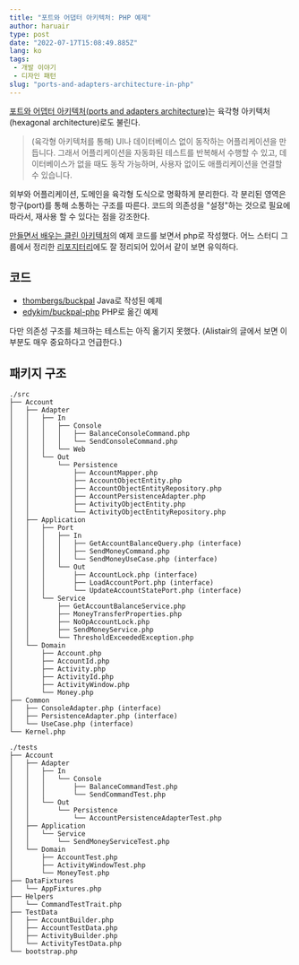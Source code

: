 ```yaml
---
title: "포트와 어댑터 아키텍처: PHP 예제"
author: haruair
type: post
date: "2022-07-17T15:08:49.885Z"
lang: ko
tags:
 - 개발 이야기
 - 디자인 패턴
slug: "ports-and-adapters-architecture-in-php"
---
```


[포트와 어뎁터 아키텍처(ports and adapters architecture)](https://alistair.cockburn.us/hexagonal-architecture/)는 육각형 아키텍처(hexagonal architecture)로도 불린다.

> (육각형 아키텍처를 통해) UI나 데이터베이스 없이 동작하는 어플리케이션을 만듭니다. 그래서 어플리케이션을 자동화된 테스트를 반복해서 수행할 수 있고, 데이터베이스가 없을 때도 동작 가능하며, 사용자 없이도 애플리케이션을 연결할 수 있습니다.

외부와 어플리케이션, 도메인을 육각형 도식으로 명확하게 분리한다. 각 분리된 영역은 항구(port)를 통해 소통하는 구조를 따른다. 코드의 의존성을 "설정"하는 것으로 필요에 따라서, 재사용 할 수 있다는 점을 강조한다.

[만들면서 배우는 클린 아키텍처](https://www.aladin.co.kr/shop/wproduct.aspx?ItemId=283437942)의 예제 코드를 보면서 php로 작성했다. 어느 스터디 그룹에서 정리한 [리포지터리](https://github.com/Meet-Coder-Study/Get-Your-Hands-Dirty-on-Clean-Architecture)에도 잘 정리되어 있어서 같이 보면 유익하다.

## 코드

- [thombergs/buckpal](https://github.com/thombergs/buckpal) Java로 작성된 예제
- [edykim/buckpal-php](https://github.com/edykim/buckpal-php) PHP로 옮긴 예제

다만 의존성 구조를 체크하는 테스트는 아직 옮기지 못했다. (Alistair의 글에서 보면 이 부분도 매우 중요하다고 언급한다.)

## 패키지 구조

```
./src
├── Account
│   ├── Adapter
│   │   ├── In
│   │   │   ├── Console
│   │   │   │   ├── BalanceConsoleCommand.php
│   │   │   │   └── SendConsoleCommand.php
│   │   │   └── Web
│   │   └── Out
│   │       └── Persistence
│   │           ├── AccountMapper.php
│   │           ├── AccountObjectEntity.php
│   │           ├── AccountObjectEntityRepository.php
│   │           ├── AccountPersistenceAdapter.php
│   │           ├── ActivityObjectEntity.php
│   │           └── ActivityObjectEntityRepository.php
│   ├── Application
│   │   ├── Port
│   │   │   ├── In
│   │   │   │   ├── GetAccountBalanceQuery.php (interface)
│   │   │   │   ├── SendMoneyCommand.php
│   │   │   │   └── SendMoneyUseCase.php (interface)
│   │   │   └── Out
│   │   │       ├── AccountLock.php (interface)
│   │   │       ├── LoadAccountPort.php (interface)
│   │   │       └── UpdateAccountStatePort.php (interface)
│   │   └── Service
│   │       ├── GetAccountBalanceService.php
│   │       ├── MoneyTransferProperties.php
│   │       ├── NoOpAccountLock.php
│   │       ├── SendMoneyService.php
│   │       └── ThresholdExceededException.php
│   └── Domain
│       ├── Account.php
│       ├── AccountId.php
│       ├── Activity.php
│       ├── ActivityId.php
│       ├── ActivityWindow.php
│       └── Money.php
├── Common
│   ├── ConsoleAdapter.php (interface)
│   ├── PersistenceAdapter.php (interface)
│   └── UseCase.php (interface)
└── Kernel.php

./tests
├── Account
│   ├── Adapter
│   │   ├── In
│   │   │   └── Console
│   │   │       ├── BalanceCommandTest.php
│   │   │       └── SendCommandTest.php
│   │   └── Out
│   │       └── Persistence
│   │           └── AccountPersistenceAdapterTest.php
│   ├── Application
│   │   └── Service
│   │       └── SendMoneyServiceTest.php
│   └── Domain
│       ├── AccountTest.php
│       ├── ActivityWindowTest.php
│       └── MoneyTest.php
├── DataFixtures
│   └── AppFixtures.php
├── Helpers
│   └── CommandTestTrait.php
├── TestData
│   ├── AccountBuilder.php
│   ├── AccountTestData.php
│   ├── ActivityBuilder.php
│   └── ActivityTestData.php
└── bootstrap.php
```
